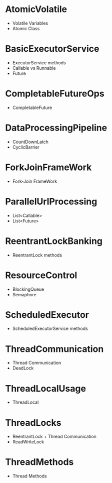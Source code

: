 # AtomicVolatile
- Volatile Variables
- Atomic Class
# BasicExecutorService
- ExecutorService methods
- Callable vs Runnable
- Future
# CompletableFutureOps
- CompletableFuture
# DataProcessingPipeline
- CountDownLatch
- CyclicBarrier
# ForkJoinFrameWork
- Fork-Join FrameWork
# ParallelUrlProcessing
- List<Callable<T>>
- List<Future<T>>
# ReentrantLockBanking
- ReentrantLock methods
# ResourceControl 
- BlockingQueue
- Semaphore
# ScheduledExecutor
- ScheduledExecutorService methods
# ThreadCommunication
- Thread Communication
- DeadLock
# ThreadLocalUsage
- ThreadLocal
# ThreadLocks
- ReentrantLock + Thread Communication
- ReadWriteLock
# ThreadMethods
- Thread Methods



















